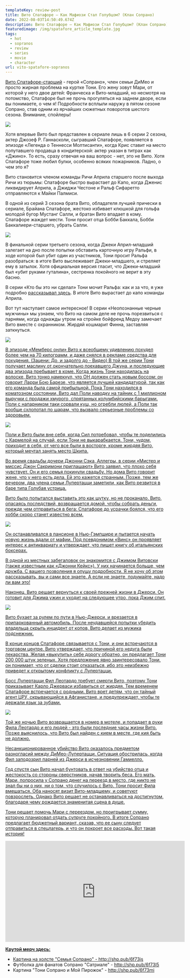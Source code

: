 ```yaml
---
templateKey: review-post
title: Вито Спатафоре — Как Мафиози Стал Голубцом? (Клан Сопрано)
date: 2022-08-03T14:50:49.674Z
description: Вито Спатафоре — Как Мафиози Стал Голубцом? (Клан Сопрано)
featuredimage: /img/spatafore_article_template.jpg
tags:
  - hot
  - sopranos
  - review
  - series
  - movie
  - character
url: vito-spatafore-sopranos
---
```

[Вито Спатафоре-старший](https://youtu.be/_Pqj1TsGxyY) - герой «Сопрано», член семьи ДиМео и просто жирная проблема на куртке Тони. Его жену зовут Мари, от которой у него двое детей: Франческа и Вито-младший, но несмотря на потомство, Спатафоре был не прочь прогуляться на заднем дворе, если вы понимаете, о чем я! Подробности всплыли наружу в пятом сезоне Сопрано, став одним из ярчайших сюжетных поворотов шестого сезона. Внимание, спойлеры!

![](/img/060_vito_spatafore.jpg)

Хотя впервые Вито был представлен в сериале лишь в 6 серии 2 сезона, актер Джозеф Р. Ганнасколи, сыгравший Спатафоре, появляется в эпизоде «Легенда о Теннесси Молтисанти», когда Крис ставит на место попутавшего продавца в кондитерской: актер указан в титрах как «Джино». То есть, сразу отвечая на ваш вопрос - нет, это не Вито. Хотя Спатафоре тоже любил булки, особенно всяких пожарников. Ладно, о чем это я?

Вито становится членом команды Ричи Априла старшего после выхода Ричи из тюрьмы: Спатафоре быстро вырастает до Капо, когда Дженис ликвидирует Априла, а Джиджи Честоне и Ральф Сифаретто отправляются к Майки Палмиси.

В одной из серий 3 сезона брата Вито, обладателя лучшей прически в сериале, Брайана Спатафоре, жестоко избивает клюшкой для гольфа молодой бугор Мустанг Салли, и братан Вито впадает в кому. Спатафоре жаждет мести. Тони просит отца Бобби Баккала, Бобби Баккалиери-старшего, убрать Салли.

![](/img/01.webp)

В финальной серии третьего сезона, когда Джеки Април-младший залегает на дно после попытки обставить карточную игру Ральфи, в ходе которой был убит один из участников, Тони просит Ральфа разобраться: в итоге Вито выслеживает Джеки-младшего, и стреляет ему в затылок. Хотя официальная версия гласит, что Джеки-младший был «убит руками гуталина», сестренка покойного не верит в эту басню.

В серии «Кто бы это ни сделал» Тони мочит Ральфа: как и за что, я уже подробно [рассказывал здесь](https://youtu.be/49H6iqsIN0g). В итоге Вито вырастает до капо команды Априла.

Вот тут наступает самое интересное! В серии «Неопознанные черные мужчины» мы узнаем, что Вито на самом деле не прочь порезвиться с парнями, когда однажды утром на стройке бойфренд Медоу замечает Вито вместе с охранником. Жирдяй кошмарит Финна, заставляя заткнуться.

<a href="https://www.youtube.com/channel/UC_YZJoxVlFb5ALSG9Okdmkg?sub_confirmation=1" target="_blank" rel="noreferrer">

![](/img/main.png)

В эпизоде «Мемберс онли» Вито к всеобщему удивлению похудел более чем на 70 килограмм, и даже снялся в рекламе средства для похудения. (Зацени: До, и задолго до - Видео) В той же серии Тони получает маслину от окончательно поехавшего Джуна, и последующие два эпизода пребывает в коме. Когда жизнь Тони находилась на волоске, Вито тонко намекнул, что ОН должен стать новым боссом: он говорит Ларри Бою Барезе, что является лучшей кандидатурой, так как его команда была самой прибыльной. Пока Тони находился в коматозном состоянии, Вито дал Поли наводку на тайник с 1 миллионом выручки с продажи хмурого, спрятанных колумбийскими барыгами. Поли с напарником таки сорвали куш, но огребли люлей, а Поли так вообще схлопотал по шарам, что вызвало серьезные проблемы со здоровьем.

![](/img/010.jpg)

Поли и Вито были вне себя, когда Сил потребовал, чтобы те поделились с  Кармелой на случай, если Тони не выкарабкается. Тони, чудом, приходит в себя, от чего все были в восторге, кроме жирдяя Вито, который мечтал занять место Шкипа.

Во время свадьбы дочери Джонни Сэка, Аллегры, в серии «Мистер и миссис Джон Сакримони приглашают» Вито заявил, что плохо себя чувствует. Он и его семья покинули свадьбу. Но дома Вито говорит жене, что у него есть дела. Ей это кажется странным. Позже, тем же вечером, два члена семьи Лупертацци заметили, как Вито резвится в баре типа Голубая устрица.

Вито было попытался выставить это как шутку, но не проканало. Вито, опасаясь последствий, возвращается домой, чтобы собрать деньги, прежде чем отправиться в бега: Спатафоре до усрачки боялся, что его хобби скоро станет известно всем.

![](/img/04.jpg)

Он останавливался в пансионе в Нью-Гэмпшире и пытается начать новую жизнь вдали от мафии. Под псевдонимом «Винс» он проявляет интерес к антиквариату и утверждает, что пишет книгу об итальянских боксерах.

В одной из местных забегаловок он знакомится с Джимом Витовски (также известным как «Джонни Кейкс»). У них начинается больше, чем дружба. С вашего позволения я опущу подробности. Я не хочу об этом рассказывать, вы и сами все знаете. А если не знаете, подумайте, надо ли вам это!

Наконец, Вито решает вернуться к своей прежней жизни в Джерси. Он готовит для Джима ужин и уходит на следующее утро, пока Джим спит.

![](/img/018.png)

Вито бухает за рулем по пути в Нью-Джерси, и врезается в припаркованный автомобиль. После неудавшейся попытки убедить владельца скрыть инцидент от копов, Вито делает из мужика подснежник.

В конце концов Спатафоре связывается с Тони, и они встречаются в торговом центре. Вито утверждает, что причиной его недуга были лекарства. Желая «выкупить» себе дорогу обратно, он предлагает Тони 200 000 штук зеленых. Хотя предложение явно заинтересовало Тони, он понимает, что от сделки стоит отказаться, ибо это неизбежно приведет к открытому конфликту с Лупертацци.

Босс Лупертацци Фил Леотардо требует смерти Вито, поэтому Тони приказывает Карло Джерваси избавиться от жирдяя. Тем временем Спатафоре встречается с родными. Вито врет детям, что он тайный агент ЦРУ, скрывающийся в Афганистане, и предупреждает, чтобы те держали язык за зубами.

![](/img/022.jpg)

Той же ночью Вито возвращается в номер в мотеле, и попадает в руки Фила Леотардо и его людей - это были последние часы жизни Вито. Позже выяснилось, что Вито был найден с кием в месте, где кия быть не должно.

Несанкционированное убийство Вито оказалось предметом разногласий между ДиМео-Лупертацци. Ситуация обострилась, когда Фил заподозрил парней из Джерси в исчезновении Гамиелло.

Год спустя сын Вито начал бунтовать в ответ на убийство отца и жестокость со стороны сверстников, начав творить беса. Его мать, Мари, попросила у Сопрано денег на переезд в место, где никто не знал бы ни о них, ни о том, что случилось с Вито. Тони просит Фила вмешаться. Оба наносят визит Вито-младшему, и советуют повзрослеть. Однако Вито решает не останавливаться на достигнутом, благодаря чему рождается знаменитая сцена в душе.

Тони решает помочь Мари с переездом, но проигрывает сумму, которую планировал отдать супруге покойного. В итоге Сопрано предлагает бюджетный вариант, сказав, что ее сыну следует отправиться в спецлагерь, и что он покроет все расходы. Вот такая история!

<div class="video-container"><iframe width="560" height="315" src="https://www.youtube.com/embed/_Pqj1TsGxyY" title="YouTube video player" frameborder="0" allow="accelerometer; autoplay; clipboard-write; encrypted-media; gyroscope; picture-in-picture" allowfullscreen></iframe></div>

**Крутой мерч здесь:**

* Картина на холсте "Семья Сопрано" - http://shp.pub/6f73js
* Футболка для фанатов Сопрано "Сатриале" - http://shp.pub/6f73l5
* Картина "Тони Сопрано и Мой Пирожок" - http://shp.pub/6f73mi
